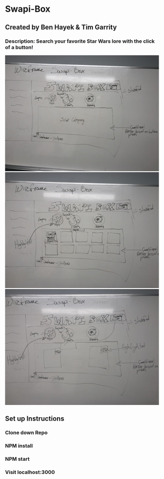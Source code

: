 # Swapi-Box
## Created by Ben Hayek & Tim Garrity
### Description: Search your favorite Star Wars lore with the click of a button!
![WireFrame Header](./IMG_1424.jpg)
![WireFrame Cards](./IMG_1425.jpg)
![WireFrame Favorites](./IMG_1426.jpg)
## Set up Instructions
### Clone down Repo
### NPM install
### NPM start
### Visit localhost:3000

